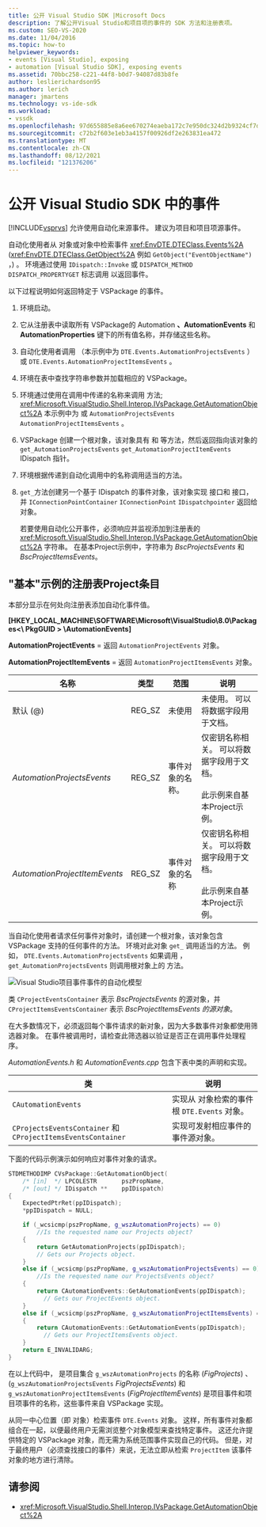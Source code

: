```yaml
---
title: 公开 Visual Studio SDK |Microsoft Docs
description: 了解公开Visual Studio和项目项的事件的 SDK 方法和注册表项。
ms.custom: SEO-VS-2020
ms.date: 11/04/2016
ms.topic: how-to
helpviewer_keywords:
- events [Visual Studio], exposing
- automation [Visual Studio SDK], exposing events
ms.assetid: 70bbc258-c221-44f8-b0d7-94087d83b8fe
author: leslierichardson95
ms.author: lerich
manager: jmartens
ms.technology: vs-ide-sdk
ms.workload:
- vssdk
ms.openlocfilehash: 97d655885e8a6ee670274eaeba172c7e950dc324d2b9324cf7db6e73fa57baaa
ms.sourcegitcommit: c72b2f603e1eb3a4157f00926df2e263831ea472
ms.translationtype: MT
ms.contentlocale: zh-CN
ms.lasthandoff: 08/12/2021
ms.locfileid: "121376206"
---
```

# <a name="expose-events-in-the-visual-studio-sdk"></a>公开 Visual Studio SDK 中的事件
[!INCLUDE[vsprvs](../../code-quality/includes/vsprvs_md.md)] 允许使用自动化来源事件。 建议为项目和项目项源事件。

 自动化使用者从 对象或对象中检索事件 <xref:EnvDTE.DTEClass.Events%2A> (<xref:EnvDTE.DTEClass.GetObject%2A> 例如 `GetObject("EventObjectName")` ，) 。 环境通过使用 `IDispatch::Invoke` 或 `DISPATCH_METHOD` `DISPATCH_PROPERTYGET` 标志调用 以返回事件。

 以下过程说明如何返回特定于 VSPackage 的事件。

1. 环境启动。

2. 它从注册表中读取所有 VSPackage的 Automation **、AutomationEvents** 和 **AutomationProperties** 键下的所有值名称，并存储这些名称。

3. 自动化使用者调用 （本示例中为 `DTE.Events.AutomationProjectsEvents` ）或 `DTE.Events.AutomationProjectItemsEvents` 。

4. 环境在表中查找字符串参数并加载相应的 VSPackage。

5. 环境通过使用在调用中传递的名称来调用 方法; <xref:Microsoft.VisualStudio.Shell.Interop.IVsPackage.GetAutomationObject%2A> 本示例中为 或 `AutomationProjectsEvents` `AutomationProjectItemsEvents` 。

6. VSPackage 创建一个根对象，该对象具有 和 等方法，然后返回指向该对象的 `get_AutomationProjectsEvents` `get_AutomationProjectItemEvents` IDispatch 指针。

7. 环境根据传递到自动化调用中的名称调用适当的方法。

8. `get_`方法创建另一个基于 IDispatch 的事件对象，该对象实现 接口和 接口，并 `IConnectionPointContainer` `IConnectionPoint` `IDispatchpointer` 返回给 对象。

   若要使用自动化公开事件，必须响应并监视添加到注册表的 <xref:Microsoft.VisualStudio.Shell.Interop.IVsPackage.GetAutomationObject%2A> 字符串。 在基本Project示例中，字符串为 *BscProjectsEvents* 和 *BscProjectItemsEvents*。

## <a name="registry-entries-from-the-basic-project-sample"></a>"基本"示例的注册表Project条目
 本部分显示在何处向注册表添加自动化事件值。

 **[HKEY_LOCAL_MACHINE\SOFTWARE\Microsoft\VisualStudio\8.0\Packages<\\ PkgGUID \> \AutomationEvents]**

 **AutomationProjectEvents** = 返回 `AutomationProjectEvents` 对象。

 **AutomationProjectItemEvents** = 返回 `AutomationProjectItemsEvents` 对象。

|名称|类型|范围|说明|
|----------|----------|-----------|-----------------|
|默认 (@) |REG_SZ|未使用|未使用。 可以将数据字段用于文档。|
|*AutomationProjectsEvents*|REG_SZ|事件对象的名称。|仅密钥名称相关。 可以将数据字段用于文档。<br /><br /> 此示例来自基本Project示例。|
|*AutomationProjectItemEvents*|REG_SZ|事件对象的名称|仅密钥名称相关。 可以将数据字段用于文档。<br /><br /> 此示例来自基本Project示例。|

 当自动化使用者请求任何事件对象时，请创建一个根对象，该对象包含 VSPackage 支持的任何事件的方法。 环境对此对象 `get_` 调用适当的方法。 例如， `DTE.Events.AutomationProjectsEvents` 如果调用 ， `get_AutomationProjectsEvents` 则调用根对象上的 方法。

 ![Visual Studio项目事件](../../extensibility/internals/media/projectevents.gif "ProjectEvents")事件的自动化模型

 类 `CProjectEventsContainer` 表示 *BscProjectsEvents* 的源对象，并 `CProjectItemsEventsContainer` 表示 *BscProjectItemsEvents 的源对象*。

 在大多数情况下，必须返回每个事件请求的新对象，因为大多数事件对象都使用筛选器对象。 在事件被调用时，请检查此筛选器以验证是否正在调用事件处理程序。

 *AutomationEvents.h* 和 *AutomationEvents.cpp* 包含下表中类的声明和实现。

|类|说明|
|-----------|-----------------|
|`CAutomationEvents`|实现从 对象检索的事件根 `DTE.Events` 对象。|
|`CProjectsEventsContainer` 和 `CProjectItemsEventsContainer`|实现可发射相应事件的事件源对象。|

 下面的代码示例演示如何响应对事件对象的请求。

```cpp
STDMETHODIMP CVsPackage::GetAutomationObject(
    /* [in]  */ LPCOLESTR       pszPropName,
    /* [out] */ IDispatch **    ppIDispatch)
{
    ExpectedPtrRet(ppIDispatch);
    *ppIDispatch = NULL;

    if (_wcsicmp(pszPropName, g_wszAutomationProjects) == 0)
        //Is the requested name our Projects object?
    {
        return GetAutomationProjects(ppIDispatch);
        // Gets our Projects object.
    }
    else if (_wcsicmp(pszPropName, g_wszAutomationProjectsEvents) == 0)
        //Is the requested name our ProjectsEvents object?
    {
        return CAutomationEvents::GetAutomationEvents(ppIDispatch);
          // Gets our ProjectEvents object.
    }
    else if (_wcsicmp(pszPropName, g_wszAutomationProjectItemsEvents) == 0)  //Is the requested name our ProjectsItemsEvents object?
    {
        return CAutomationEvents::GetAutomationEvents(ppIDispatch);
          // Gets our ProjectItemsEvents object.
    }
    return E_INVALIDARG;
}
```

 在以上代码中， 是项目集合 `g_wszAutomationProjects` 的名称 (*FigProjects*) 、 (`g_wszAutomationProjectsEvents` *FigProjectsEvents*) 和 `g_wszAutomationProjectItemsEvents` (*FigProjectItemEvents*) 是项目事件和项目项事件的名称，这些事件来自 VSPackage 实现。

 从同一中心位置（即 对象）检索事件 `DTE.Events` 对象。 这样，所有事件对象都组合在一起，以便最终用户无需浏览整个对象模型来查找特定事件。 这还允许提供特定的 VSPackage 对象，而无需为系统范围事件实现自己的代码。 但是，对于最终用户（必须查找接口的事件）来说，无法立即从检索 `ProjectItem` 该事件对象的地方进行清除。

## <a name="see-also"></a>请参阅
- <xref:Microsoft.VisualStudio.Shell.Interop.IVsPackage.GetAutomationObject%2A>
